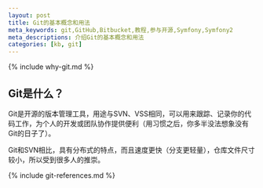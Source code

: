```yaml
---
layout: post
title: Git的基本概念和用法
meta_keywords: git,GitHub,Bitbucket,教程,参与开源,Symfony,Symfony2
meta_descriptions: 介绍Git的基本概念和用法
categories: [kb, git]
---
```


{% include why-git.md %}

Git是什么？
-----------

Git是开源的版本管理工具，用途与SVN、VSS相同，可以用来跟踪、记录你的代码工作，为个人的开发或团队协作提供便利（用习惯之后，你多半没法想象没有Git的日子了）。

Git和SVN相比，具有分布式的特点，而且速度更快（分支更轻量），仓库文件尺寸较小，所以受到很多人的推崇。

{% include git-references.md %}
